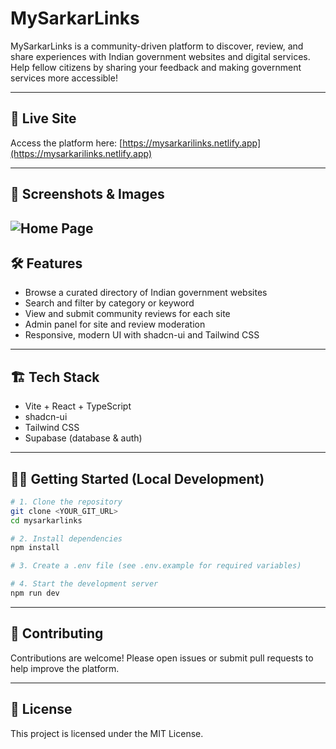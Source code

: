 
# MySarkarLinks

MySarkarLinks is a community-driven platform to discover, review, and share experiences with Indian government websites and digital services. Help fellow citizens by sharing your feedback and making government services more accessible!

---

## 🚀 Live Site

Access the platform here: [https://mysarkarilinks.netlify.app](https://mysarkarilinks.netlify.app)

---

## 📸 Screenshots & Images

<!-- Add screenshots or demo images below. Example: -->
![Home Page](https://github.com/user-attachments/assets/8dab975e-9ae7-411e-aeef-2172f7b4d940)
---

## 🛠️ Features

- Browse a curated directory of Indian government websites
- Search and filter by category or keyword
- View and submit community reviews for each site
- Admin panel for site and review moderation
- Responsive, modern UI with shadcn-ui and Tailwind CSS

---

## 🏗️ Tech Stack

- Vite + React + TypeScript
- shadcn-ui
- Tailwind CSS
- Supabase (database & auth)

---

## 🧑‍💻 Getting Started (Local Development)

```sh
# 1. Clone the repository
git clone <YOUR_GIT_URL>
cd mysarkarlinks

# 2. Install dependencies
npm install

# 3. Create a .env file (see .env.example for required variables)

# 4. Start the development server
npm run dev
```

---

## 🤝 Contributing

Contributions are welcome! Please open issues or submit pull requests to help improve the platform.

---

## 📄 License

This project is licensed under the MIT License.
